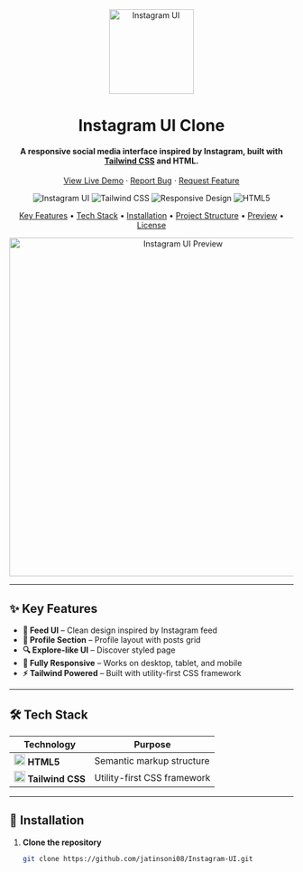 <div align="center">
  <img src="https://img.icons8.com/fluency/96/instagram-new.png" 
       alt="Instagram UI" width="150">
  <h1>Instagram UI Clone</h1>
  <h4>A responsive social media interface inspired by Instagram, built with 
      <a href="https://tailwindcss.com" target="_blank">Tailwind CSS</a> and HTML.</h4>

  <p>
    <a href="https://jatinsoni08.github.io/Instagram-UI/">View Live Demo</a> ·
    <a href="https://github.com/jatinsoni08/Instagram-UI/issues">Report Bug</a> ·
    <a href="https://github.com/jatinsoni08/Instagram-UI/issues">Request Feature</a>
  </p>

  <p>
    <img src="https://img.shields.io/badge/Instagram-UI-E4405F?style=for-the-badge&logo=instagram&logoColor=white" alt="Instagram UI">
    <img src="https://img.shields.io/badge/Tailwind-CSS-38B2AC?style=for-the-badge&logo=tailwind-css" alt="Tailwind CSS">
    <img src="https://img.shields.io/badge/Design-Responsive-green?style=for-the-badge" alt="Responsive Design">
    <img src="https://img.shields.io/badge/HTML5-E34F26?style=for-the-badge&logo=html5&logoColor=white" alt="HTML5">
  </p>

  <p>
    <a href="#key-features">Key Features</a> •
    <a href="#tech-stack">Tech Stack</a> •
    <a href="#installation">Installation</a> •
    <a href="#project-structure">Project Structure</a> •
    <a href="#preview">Preview</a> •
    <a href="#license">License</a>
  </p>

  <div style="display: flex; justify-content: center; gap: 20px; flex-wrap: wrap;">
    <img src="Instagram.png" alt="Instagram UI Preview" width="600">
  </div>
</div>

---

## ✨ Key Features

- **📸 Feed UI** – Clean design inspired by Instagram feed  
- **👤 Profile Section** – Profile layout with posts grid  
- **🔍 Explore-like UI** – Discover styled page  
- **📱 Fully Responsive** – Works on desktop, tablet, and mobile  
- **⚡ Tailwind Powered** – Built with utility-first CSS framework  

---

## 🛠️ Tech Stack

| Technology | Purpose |
|------------|---------|
| <img src="https://cdn.worldvectorlogo.com/logos/html-1.svg" width="20" height="20"> **HTML5** | Semantic markup structure |
| <img src="https://cdn.worldvectorlogo.com/logos/tailwind-css-2.svg" width="20" height="20"> **Tailwind CSS** | Utility-first CSS framework |

---

## 🚀 Installation

1. **Clone the repository**
   ```bash
   git clone https://github.com/jatinsoni08/Instagram-UI.git
